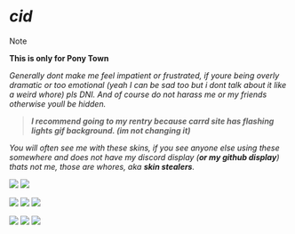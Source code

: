 # *cid*
> [!note]
> **This is only for Pony Town**

*Generally dont make me feel impatient or frustrated, if youre being overly dramatic or too emotional (yeah I can be sad too but i dont talk about it like a weird whore) pls DNI. And of course do not harass me or my friends otherwise youll be hidden.*

> ***I recommend going to my rentry because carrd site has flashing lights gif background. (im not changing it)***

*You will often see me with these skins, if you see anyone else using these somewhere and does not have my discord display (***or my github display***) thats not me, those are whores, aka ***skin stealers***.*

![](https://media.discordapp.net/attachments/983718046466187304/1194185057900974141/pony-town-meworppr-lie-zzz-blinking-padded-toy100-6x.gif?ex=65af6e80&is=659cf980&hm=ec677c2f2944976c698b4de92ce2bc7571c4c6626c96fefa147ae8e5f8848269&=&width=247&height=238) ![](https://media.discordapp.net/attachments/983718046466187304/1194185973085511681/pony-town-Pure_Chaos-fly-blinking-padded-ponyplush-6x.gif?ex=65af6f5a&is=659cfa5a&hm=e39ecd36ac7ca70787348d642a9b31f8326a1fe28f65ce14473d420ffe9e58d9&=&width=220&height=301)

![](https://media.discordapp.net/attachments/983718046466187304/1194185058383314944/pony-town-DOGGY_-lie-blinking-padded-ponyplush-6x.gif?ex=65af6e80&is=659cf980&hm=dff9a5003ad514b0037dafc85d3b01f260068b4d1d209e80f07b2b71042b7a01&=&width=229&height=288) ![](https://media.discordapp.net/attachments/983718046466187304/1194185059217977416/pony-town--lie-blinking-padded-ponyplush-6x.gif?ex=65af6e81&is=659cf981&hm=38e4a995e11ff04cb25fa6b7d196eda475dd29bb66cf232892053551d7aa8b44&=&width=229&height=279) ![](https://media.discordapp.net/attachments/983718046466187304/1194185059566112809/pony-town-Axxad___studying_afk-boop-lie-blinking-padded-6x.gif?ex=65af6e81&is=659cf981&hm=e21d79fd273791d6116d82f461268e6e6ff68343e0a21ba68b6f581708ea3aa7&=&width=234&height=229)

![](https://media.discordapp.net/attachments/983718046466187304/1194187277606326272/pony-town-why_r_u_gae_-stand-blinking-padded-ponyplush-6x.gif?ex=65af7091&is=659cfb91&hm=561c0b28f9ee0df6a5b4c5fd2336238224a39f9d9187e81e24153d54337f0eb9&=&width=207&height=301) ![](https://media.discordapp.net/attachments/983718046466187304/1194187277023334511/pony-town-my_momma_missing__-sit-blinking-padded-toy163-6x.gif?ex=65af7091&is=659cfb91&hm=49d8dbedc612ab17b16be13da0d92f7c8df8bc08bfb93358f4e534bb365aeb97&=&width=243&height=265) ![](https://media.discordapp.net/attachments/983718046466187304/1194187703508545536/pony-town-sanguineCordial-stand-blinking-padded-6x.gif?ex=65af70f7&is=659cfbf7&hm=dc166634fff6e9c2f4a6e250db5ca1b8b771181e32739ccdbdd3fda28597e218&=&width=220&height=265)
